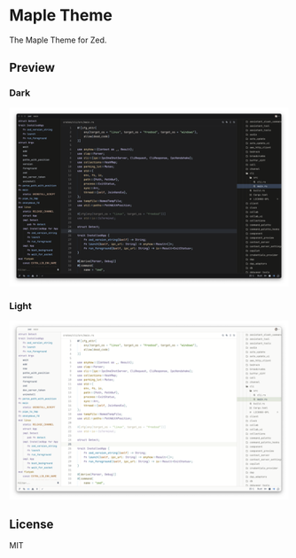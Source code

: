 # Maple Theme
The Maple Theme for Zed.

## Preview
### Dark
![maple-dark](./screenshots/maple-dark.png)

### Light
![maple-light](./screenshots/maple-light.png)

## License
MIT
